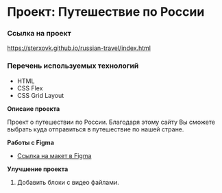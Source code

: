 # Проект: Путешествие по России

### Ссылка на проект
https://sterxovk.github.io/russian-travel/index.html

### Перечень используемых технологий
* HTML
* CSS Flex
* CSS Grid Layout

**Описаие проекта**

Проект о путешествии по России. Благодаря этому сайту Вы сможете выбрать куда отправиться в путешествие по нашей стране.

**Работы с Figma**

* [Ссылка на макет в Figma](https://www.figma.com/file/5S2WSbEFL6awjVWJ0NWL8Q/Sprint-3_-Russia-_-desktop-mobile?node-id=28503%3A0)

**Улучшение проекта**
1. Добавить блоки с видео файлами.